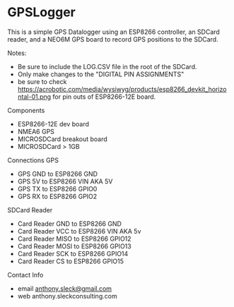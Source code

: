 # GPSLogger
   This is a simple GPS Datalogger using an ESP8266 controller, an
   SDCard reader, and a NEO6M GPS board to record GPS positions to
   the SDCard.

Notes:
- Be sure to include the LOG.CSV file in the root of the SDCard.
- Only make changes to the "DIGITAL PIN ASSIGNMENTS"
- be sure to check https://acrobotic.com/media/wysiwyg/products/esp8266_devkit_horizontal-01.png for pin outs of ESP8266-12E board.

Components
- ESP8266-12E dev board
- NMEA6 GPS
- MICROSDCard breakout board
- MICROSDCard > 1GB
    
Connections
GPS
- GPS GND to ESP8266 GND
- GPS 5V to ESP8266 VIN AKA 5V
- GPS TX to ESP8266 GPIO0
- GPS RX to ESP8266 GPIO2

SDCard Reader
- Card Reader GND to ESP8266 GND
- Card Reader VCC to ESP8266 VIN AKA 5v
- Card Reader MISO to ESP8266 GPIO12
- Card Reader MOSI to ESP8266 GPIO13
- Card Reader SCK to ESP8266 GPIO14
- Card Reader CS to ESP8266 GPIO15
   
Contact Info
- email anthony.sleck@gmail.com
- web   anthony.sleckconsulting.com
